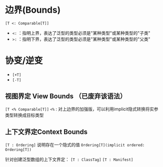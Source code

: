 # 边界(Bounds)
 `[T <: Comparable[T]]`
- `<:` ：指明上界，表达了泛型的类型必须是"某种类型"或某种类型的"子类"
- `>:` ：指明下界，表达了泛型的类型必须是"某种类型"或某种类型的"父类"

# 协变/逆变
- `[+T]`
- `[-T]`
## 视图界定 View Bounds （已废弃该语法）
`[T <% Comparable[T]]`
`<%` : 对上边界的加强版，可以利用implicit隐式转换将实参类型转换成目标类型

## 上下文界定Context Bounds
`[T : Ordering]`
说明存在一个隐式的值 `Ordering[T](implicit ordered: Ordering[T])`

针对创建泛型数组的上下文界定：
`[T : ClassTag]`
`[T : Manifest]`